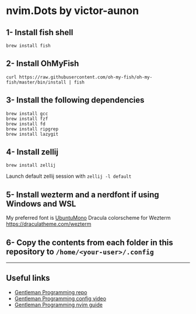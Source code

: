 # nvim.Dots by victor-aunon

## 1- Install fish shell
```
brew install fish 
```
## 2- Install OhMyFish
```
curl https://raw.githubusercontent.com/oh-my-fish/oh-my-fish/master/bin/install | fish
```
## 3- Install the following dependencies
```
brew install gcc
brew install fzf
brew install fd
brew install ripgrep
brew install lazygit
```

## 4- Install zellij
```
brew install zellij
```

Launch default zellij session with `zellij -l default`

## 5- Install wezterm and a nerdfont if using Windows and WSL
My preferred font is [UbuntuMono](https://github.com/ryanoasis/nerd-fonts/releases/download/v3.2.1/UbuntuMono.zip) 
Dracula colorscheme for Wezterm https://draculatheme.com/wezterm

## 6- Copy the contents from each folder in this repository to `/home/<your-user>/.config`

--- 
## Useful links
- [Gentleman Programming repo](https://github.com/Gentleman-Programming/Gentleman.Dots)
- [Gentleman Programming config video](https://www.youtube.com/watch?v=xBU2nuMCMRQ)
- [Gentleman Programming nvim guide](https://www.youtube.com/watch?v=fPLGOVHJowE)
